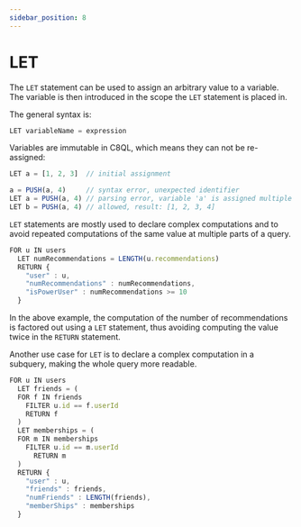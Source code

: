 ```yaml
---
sidebar_position: 8
---
```


# LET

The `LET` statement can be used to assign an arbitrary value to a variable. The variable is then introduced in the scope the `LET` statement is placed in.

The general syntax is:

```js
LET variableName = expression
```

Variables are immutable in C8QL, which means they can not be re-assigned:

```js
LET a = [1, 2, 3]  // initial assignment

a = PUSH(a, 4)     // syntax error, unexpected identifier
LET a = PUSH(a, 4) // parsing error, variable 'a' is assigned multiple times
LET b = PUSH(a, 4) // allowed, result: [1, 2, 3, 4]
```

`LET` statements are mostly used to declare complex computations and to avoid repeated computations of the same value at multiple parts of a query.

```js
FOR u IN users
  LET numRecommendations = LENGTH(u.recommendations)
  RETURN { 
    "user" : u, 
    "numRecommendations" : numRecommendations, 
    "isPowerUser" : numRecommendations >= 10 
  } 
```

In the above example, the computation of the number of recommendations is factored out using a `LET` statement, thus avoiding computing the value twice in the `RETURN` statement.

Another use case for `LET` is to declare a complex computation in a subquery, making the whole query more readable.

```js
FOR u IN users
  LET friends = (
  FOR f IN friends 
    FILTER u.id == f.userId
    RETURN f
  )
  LET memberships = (
  FOR m IN memberships
    FILTER u.id == m.userId
      RETURN m
  )
  RETURN { 
    "user" : u, 
    "friends" : friends, 
    "numFriends" : LENGTH(friends), 
    "memberShips" : memberships 
  }
```
